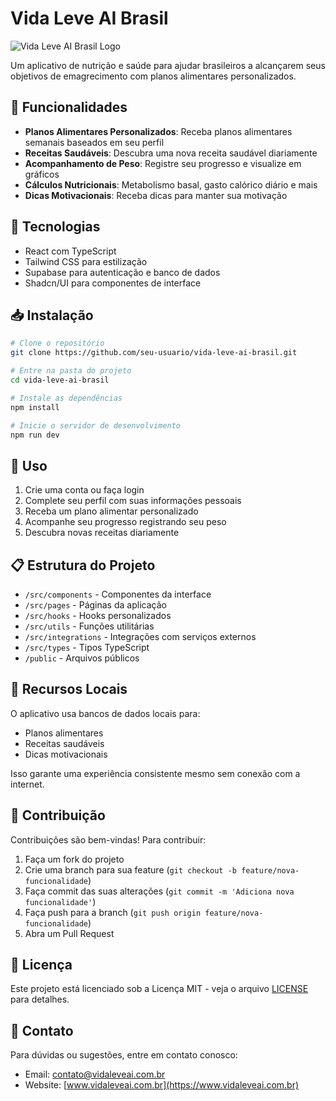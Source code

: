 # Vida Leve AI Brasil

![Vida Leve AI Brasil Logo](public/logo.png)

Um aplicativo de nutrição e saúde para ajudar brasileiros a alcançarem seus objetivos de emagrecimento com planos alimentares personalizados.

## 📱 Funcionalidades

- **Planos Alimentares Personalizados**: Receba planos alimentares semanais baseados em seu perfil
- **Receitas Saudáveis**: Descubra uma nova receita saudável diariamente
- **Acompanhamento de Peso**: Registre seu progresso e visualize em gráficos
- **Cálculos Nutricionais**: Metabolismo basal, gasto calórico diário e mais
- **Dicas Motivacionais**: Receba dicas para manter sua motivação

## 🔧 Tecnologias

- React com TypeScript
- Tailwind CSS para estilização
- Supabase para autenticação e banco de dados
- Shadcn/UI para componentes de interface

## 📥 Instalação

```bash
# Clone o repositório
git clone https://github.com/seu-usuario/vida-leve-ai-brasil.git

# Entre na pasta do projeto
cd vida-leve-ai-brasil

# Instale as dependências
npm install

# Inicie o servidor de desenvolvimento
npm run dev
```

## 🚀 Uso

1. Crie uma conta ou faça login
2. Complete seu perfil com suas informações pessoais
3. Receba um plano alimentar personalizado
4. Acompanhe seu progresso registrando seu peso
5. Descubra novas receitas diariamente

## 📋 Estrutura do Projeto

- `/src/components` - Componentes da interface
- `/src/pages` - Páginas da aplicação
- `/src/hooks` - Hooks personalizados
- `/src/utils` - Funções utilitárias
- `/src/integrations` - Integrações com serviços externos
- `/src/types` - Tipos TypeScript
- `/public` - Arquivos públicos

## 🧪 Recursos Locais

O aplicativo usa bancos de dados locais para:
- Planos alimentares
- Receitas saudáveis
- Dicas motivacionais

Isso garante uma experiência consistente mesmo sem conexão com a internet.

## 👥 Contribuição

Contribuições são bem-vindas! Para contribuir:

1. Faça um fork do projeto
2. Crie uma branch para sua feature (`git checkout -b feature/nova-funcionalidade`)
3. Faça commit das suas alterações (`git commit -m 'Adiciona nova funcionalidade'`)
4. Faça push para a branch (`git push origin feature/nova-funcionalidade`)
5. Abra um Pull Request

## 📄 Licença

Este projeto está licenciado sob a Licença MIT - veja o arquivo [LICENSE](LICENSE) para detalhes.

## 📧 Contato

Para dúvidas ou sugestões, entre em contato conosco:
- Email: contato@vidaleveai.com.br
- Website: [www.vidaleveai.com.br](https://www.vidaleveai.com.br)
